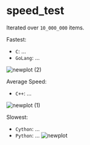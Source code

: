 # speed_test

Iterated over `10_000_000` items.


Fastest: 
- `C`: ...
- `GoLang`: ...

![newplot (2)](https://user-images.githubusercontent.com/17484350/134024215-125cb4c5-7a42-4f51-acd0-19a65d939f50.png)


Average Speed: 
- `C++`: ...

![newplot (1)](https://user-images.githubusercontent.com/17484350/134024253-5162bb30-e41e-4d4e-a5cd-09c99d1de1da.png)


Slowest: 
- `Cython`: ...
- `Python`: ...
![newplot](https://user-images.githubusercontent.com/17484350/134024277-84431365-df99-4e5a-b070-f0ac095567e3.png)
